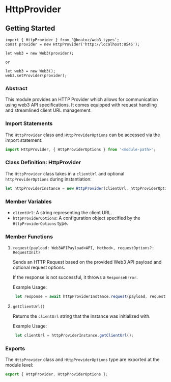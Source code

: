 # HttpProvider


## Getting Started
```Typscript
import { HttpProvider } from '@beatoz/web3-types';
const provider = new HttpProvider('http://localhost:8545');

let web3 = new Web3(provider);

or

let web3 = new Web3();
web3.setProvider(provider);
```

### Abstract

This module provides an HTTP Provider which allows for communication using web3 API specifications. It comes equipped with request handling and streamlined client URL management.

### Import Statements

The `HttpProvider` class and `HttpProviderOptions` can be accessed via the import statement:

```javascript
import HttpProvider, { HttpProviderOptions } from '<module-path>';
```

### Class Definition: HttpProvider

The `HttpProvider` class takes in a `clientUrl` and optional `httpProviderOptions` during instantiation:

```javascript
let httpProviderInstance = new HttpProvider(clientUrl, httpProviderOptions);
```

### Member Variables

- `clientUrl`: A string representing the client URL.
- `httpProviderOptions`: A configuration object specified by the `HttpProviderOptions` type.

### Member Functions

1. `request(payload: Web3APIPayload<API, Method>, requestOptions?: RequestInit)`

   Sends an HTTP Request based on the provided Web3 API payload and optional request options. 

   If the response is not successful, it throws a `ResponseError`.

   Example Usage:

   ```javascript
    let response = await httpProviderInstance.request(payload, requestOptions);
   ```

2. `getClientUrl()`

   Returns the `clientUrl` string that the instance was initialized with.

   Example Usage:

   ```javascript
    let clientUrl = httpProviderInstance.getClientUrl();
   ```

### Exports

The `HttpProvider` class and `HttpProviderOptions` type are exported at the module level:

```javascript
export { HttpProvider, HttpProviderOptions };
```
